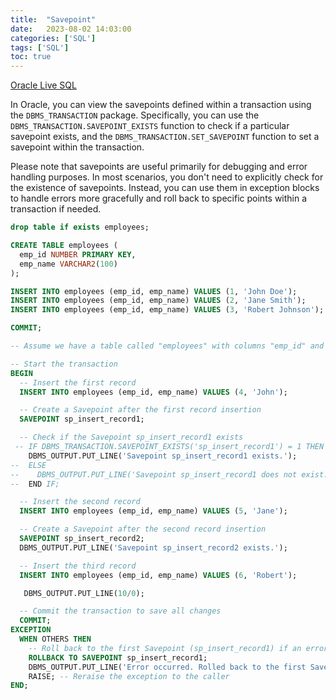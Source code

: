 ```yaml
---
title:  "Savepoint"
date:   2023-08-02 14:03:00
categories: ['SQL']
tags: ['SQL']
toc: true
---
```


[Oracle Live SQL](https://livesql.oracle.com/apex/livesql/s/ehw922orljedhs8ikbguduh0)

In Oracle, you can view the savepoints defined within a transaction using the `DBMS_TRANSACTION` package.
Specifically, you can use the `DBMS_TRANSACTION.SAVEPOINT_EXISTS` function to check if a particular savepoint exists,
and the `DBMS_TRANSACTION.SET_SAVEPOINT` function to set a savepoint within the transaction.

Please note that savepoints are useful primarily for debugging and error handling purposes. 
In most scenarios, you don't need to explicitly check for the existence of savepoints. 
Instead, you can use them in exception blocks to handle errors more gracefully and roll back to 
specific points within a transaction if needed.
```sql
drop table if exists employees;

CREATE TABLE employees (
  emp_id NUMBER PRIMARY KEY,
  emp_name VARCHAR2(100)
);

INSERT INTO employees (emp_id, emp_name) VALUES (1, 'John Doe');
INSERT INTO employees (emp_id, emp_name) VALUES (2, 'Jane Smith');
INSERT INTO employees (emp_id, emp_name) VALUES (3, 'Robert Johnson');

COMMIT;

-- Assume we have a table called "employees" with columns "emp_id" and "emp_name"

-- Start the transaction
BEGIN
  -- Insert the first record
  INSERT INTO employees (emp_id, emp_name) VALUES (4, 'John');

  -- Create a Savepoint after the first record insertion
  SAVEPOINT sp_insert_record1;

  -- Check if the Savepoint sp_insert_record1 exists
 -- IF DBMS_TRANSACTION.SAVEPOINT_EXISTS('sp_insert_record1') = 1 THEN
    DBMS_OUTPUT.PUT_LINE('Savepoint sp_insert_record1 exists.');
--  ELSE
--    DBMS_OUTPUT.PUT_LINE('Savepoint sp_insert_record1 does not exist.');
--  END IF;

  -- Insert the second record
  INSERT INTO employees (emp_id, emp_name) VALUES (5, 'Jane');

  -- Create a Savepoint after the second record insertion
  SAVEPOINT sp_insert_record2;
  DBMS_OUTPUT.PUT_LINE('Savepoint sp_insert_record2 exists.');

  -- Insert the third record
  INSERT INTO employees (emp_id, emp_name) VALUES (6, 'Robert');

   DBMS_OUTPUT.PUT_LINE(10/0);

  -- Commit the transaction to save all changes
  COMMIT;
EXCEPTION
  WHEN OTHERS THEN
    -- Roll back to the first Savepoint (sp_insert_record1) if an error occurs
    ROLLBACK TO SAVEPOINT sp_insert_record1;
    DBMS_OUTPUT.PUT_LINE('Error occurred. Rolled back to the first Savepoint.');
    RAISE; -- Reraise the exception to the caller
END;

```